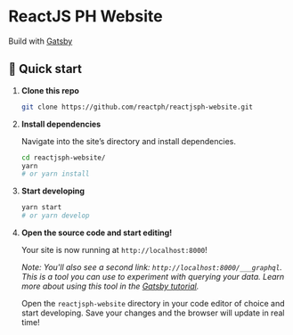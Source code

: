 # ReactJS PH Website

Build with [Gatsby](https://www.gatsbyjs.org/)

## 🚀 Quick start

1.  **Clone this repo**

    ```sh
    git clone https://github.com/reactph/reactjsph-website.git
    ```

1.  **Install dependencies**

    Navigate into the site’s directory and install dependencies.

    ```sh
    cd reactjsph-website/
    yarn
    # or yarn install
    ```

1.  **Start developing**

    ```sh
    yarn start
    # or yarn develop
    ```

1.  **Open the source code and start editing!**

    Your site is now running at `http://localhost:8000`!

    _Note: You'll also see a second link: _`http://localhost:8000/___graphql`_. This is a tool you can use to experiment with querying your data. Learn more about using this tool in the [Gatsby tutorial](https://www.gatsbyjs.org/tutorial/part-five/#introducing-graphiql)._

    Open the `reactjsph-website` directory in your code editor of choice and start developing. Save your changes and the browser will update in real time!

